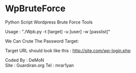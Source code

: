 # WpBruteForce
Python Script Wordpress Brute Force Tools 

Usage : "./Wpb.py -t [target] -u [user] -w [passlist]"

We Can Crute The Password Target:

Target URL should look like this : http://site.com/wp-login.php


                                              
Coded By : DeMoN	
Site : Guardiran.org 
Tel : mrar1yan

 
 
